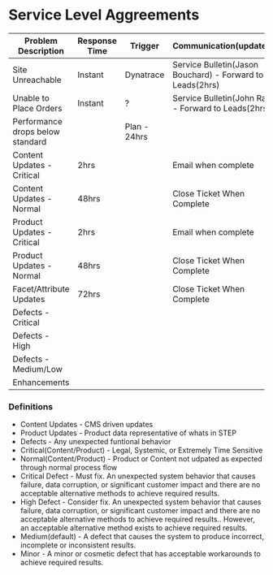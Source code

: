 # Service Level Aggreements



| Problem Description       | Response Time    |Trigger| Communication(updates)     | Group(s) to Enage |
| ------------------------- | ---------------- | -------|---------- |----------------|
| Site Unreachable| Instant |Dynatrace |Service Bulletin(Jason Bouchard) - Forward to Leads(2hrs)| Basis/NTT/DAD-Java
| Unable to Place Orders| Instant|? | Service Bulletin(John Ray) - Forward to Leads(2hrs)| DAD-Java/HUBS
| Performance drops below standard||Plan - 24hrs|| Email to Leads(24hrs)| DAD-Java/DAD-UX
| Content Updates - Critical| 2hrs | |Email when complete |DAD-NET
| Content Updates - Normal | 48hrs || Close Ticket When Complete | DAD-NET
| Product Updates - Critical | 2hrs || Email when complete | DAD-Java/HUBS-STEP
| Product Updates - Normal | 48hrs || Close Ticket When Complete | HUBS-STEP
| Facet/Attribute Updates | 72hrs || Close Ticket When Complete | HUBS-STEP/DAD-Java
| Defects - Critical||||
| Defects - High||||
| Defects - Medium/Low||||
| Enhancements||||


### Definitions
* Content Updates - CMS driven updates
* Product Updates - Product data representative of whats in STEP
* Defects - Any unexpected funtional behavior
* Critical(Content/Product) - Legal, Systemic, or Extremely Time Sensitive
* Normal(Content/Product) - Product or Content not udpated as expected through normal process flow
* Critical Defect - Must fix. An unexpected system behavior that causes failure, data corruption, or significant customer impact and there are no acceptable alternative methods to achieve required results.
* High Defect - Consider fix. An unexpected system behavior that causes failure, data corruption, or significant customer impact and there are no acceptable alternative methods to achieve required results.. However, an acceptable alternative method exists to achieve required results.
* Medium(default) - A defect that causes the system to produce incorrect, incomplete or inconsistent results.
* Minor - A minor or cosmetic defect that has acceptable workarounds to achieve required results.
